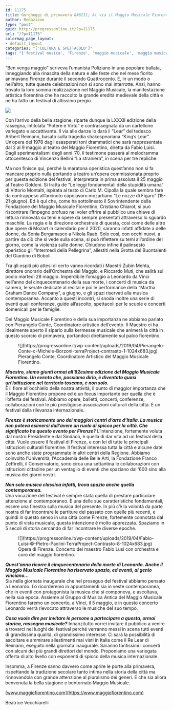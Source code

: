 ```yaml
---
id: 11175
title: Gorgheggi di primavera &#8211; Al via il Maggio Musicale Fiorentino
author: Redazione
type: "post"
guid: http://progressonline.it/?p=11175
url: "/?p=11175"
colormag_page_layout:
- default_layout
categories: "['CULTURA E SPETTACOLO']"
tags: "['festival musica', 'Firenze', 'maggio musicale', 'maggio musicale fiorentino', 'musica firenze']"
---
```


“Ben venga maggio” scriveva l’umanista Poliziano in una popolare ballata, inneggiando alla rinascita della natura e alle feste che nel mese fiorito animavano Firenze durante il secondo Quattrocento. E, in un modo o nell’altro, tutte queste celebrazioni non si sono mai interrotte. Anzi, hanno trovato la loro somma realizzazione nel Maggio Musicale, la manifestazione artistica fiorentina che ha raccolto la grande eredità medievale della città e ne ha fatto un festival di altissimo pregio.

![](https://progressonline.it/wp-content/uploads/2019/04/Chorus-of-the-Maggio-Musicale-Fiorentino-©-Simone-Donati-TerraProject-Contrasto-3-1024x683.jpg)

Con l’arrivo della bella stagione, riparte dunque la LXXXII edizione della rassegna, intitolata “Potere e Virtù” e contrassegnata da un cartellone variegato e accattivante. Il via alle danze lo darà il “Lear” del tedesco Aribert Reimann, basato sulla tragedia shakespeariana “King’s Lear”. Un’opera del 1978 dagli esasperati toni drammatici che sarà rappresentata dal 2 al 9 maggio al teatro del Maggio Fiorentino, diretta da Fabio Luisi. Dagli sperimentalismi degli anni ’70, il testimone passerà al melodramma ottocentesco di Vincenzo Bellini “La straniera”, in scena per tre repliche.

Ma non finisce qui, perché la maratona operistica quest’anno non si fa mancare proprio nulla portando a teatro un’opera commissionata proprio per questa edizione del festival, interpretata in prima assoluta il 25 maggio al Teatro Goldoni. Si tratta de “Le leggi fondamentali della stupidità umana” di Vittorio Montalti, ispirata al testo di Carlo M. Cipolla la quale sembra fare da contrappeso all’arcinoto capolavoro mozartiano “Le nozze di Figaro” (15-21 giugno). Ed è qui che, come ha sottolineato il Sovrintendente della Fondazione del Maggio Musicale Fiorentino, Cristiano Chiarot, si può riscontrare l’impegno profuso nel voler offrire al pubblico una chiave di lettura rinnovata su temi e opere da sempre presentati attraverso lo sguardo maschile. La regia e la direzione orchestrale di questa, così come delle altre due opere di Mozart in calendario per il 2020, saranno infatti affidate a delle donne, da Sonia Bergamasco a Nikola Raab. Solo così, con occhi nuovi, a partire da ciò che si vede sulla scena, si può riflettere su temi all’ordine del giorno, come la violenza sulle donne. Chiudono infine il palinsesto operistico gli “Intermedi della Pellegrina”, allestiti nella Grotta del Buontalenti del Giardino di Boboli.

Tra gli ospiti più attesi di certo vanno ricordati i Maestri Zubin Mehta, direttore onorario dell’Orchestra del Maggio, e Riccardo Muti, che salirà sul podio martedì 28 maggio. Imperdibile l’omaggio a Leonardo da Vinci nell’anno del cinquecentenario della sua morte, i concerti di musica da camera, le serate dedicate al recital e poi le performance della “Martha Graham Dance Company”, a giugno, e gli spazi riservati alla musica contemporanea. Accanto a questi incontri, si snoda inoltre una serie di eventi quali conferenze, guide all’ascolto, spettacoli per le scuole e concerti domenicali per le famiglie.

Del Maggio Musicale Fiorentino e della sua importanza ne abbiamo parlato con Pierangelo Conte, Coordinatore artistico dell’evento. Il Maestro ci ha idealmente aperto il sipario sulla kermesse musicale che animerà la città in questo scorcio di primavera, portandoci direttamente sul palco fiorentino.

<figure aria-describedby="caption-attachment-11179" class="wp-caption alignright" id="attachment_11179" style="width: 474px">![](https://progressonline.it/wp-content/uploads/2019/04/Pierangelo-Conte-c-Michele-Borzoni-terraProject-contrasto-1-1024x683.jpg)<figcaption class="wp-caption-text" id="caption-attachment-11179">Pierangelo Conte, Coordinatore Artistico del Maggio Musicale Fiorentino.</figcaption></figure>

***Maestro, siamo giunti ormai all’82esima edizione del Maggio Musicale Fiorentino. Un evento che, possiamo dirlo, è diventato quasi un’istituzione nel territorio toscano, e non solo.***  
È il fiore all’occhiello della nostra attività, il punto di maggior importanza che il Maggio Fiorentino propone ed è un focus importante per quella che è l’offerta del festival. Abbiamo opere, balletti, concerti, conferenze, collaborazioni con le più prestigiose associazioni culturali della città. È un festival dalla rilevanza internazionale.

***Firenze è storicamente uno dei maggiori centri d’arte d’Italia. La musica non poteva esimersi dall’avere un ruolo di spicco per la città. Che significato ha questo evento per Firenze?*** L’intenzione, fortemente voluta dal nostro Presidente e dal Sindaco, è quella di dar vita ad un festival della città. Vuole essere il festival di Firenze, e con lei di tutte le principali istituzioni culturali fiorentine. Il festival interessa tutta la città e alcune date sono anche state programmate in altri centri della Regione. Abbiamo coinvolto l’Università, l’Accademia delle Belle Arti, la Fondazione Franco Zeffirelli, il Conservatorio, sono circa una settantina le collaborazioni con istituzioni cittadine per un ventaglio di eventi che spaziano dal ‘600 sino alla musica dei giorni nostri.

***Non solo musica classica infatti, trova spazio anche quella contemporanea.***  
Una vocazione del festival è sempre stata quella di prestare particolare attenzione al contemporaneo. È una delle sue caratteristiche fondamentali, essere una finestra sulla musica del presente. In più c’è la volontà da parte nostra di far incontrare le partiture del passato con quelle più recenti, e quindi in questo senso in una città come Firenze, fortemente connotata dal punto di vista musicale, questa intenzione è molto apprezzata. Spaziamo in 5 secoli di storia cercando di far incontrare le diverse epoche.

<figure aria-describedby="caption-attachment-11178" class="wp-caption alignleft" id="attachment_11178" style="width: 458px">![](https://progressonline.it/wp-content/uploads/2019/04/Fabio-Luisi-©-Pietro-Paolini-TerraProject-Contrasto-8-1024x683.jpg)<figcaption class="wp-caption-text" id="caption-attachment-11178">Opera di Firenze. Concerto del maestro Fabio Lusi con orchestra e coro del maggio fiorentino.</figcaption></figure>

***Quest’anno ricorre il cinquecentenario della morte di Leonardo. Anche il Maggio Musicale Fiorentino ha riservato spazio, ed eventi, al genio vinciano…***  
Sia nella giornata inaugurale che nel proseguo del festival abbiamo pensato a Leonardo. Lo ricorderemo in appuntamenti sia in veste contemporanea, che in eventi con protagonista la musica che si componeva, e ascoltava, nella sua epoca. Assieme al Gruppo di Musica Antica del Maggio Musicale Fiorentino faremo un concerto, a Vinci, il 5 maggio, e in questo concerto Leonardo verrà rievocato attraverso le musiche del suo tempo.

***Cosa vuole dire per invitare le persone a partecipare a questa, ormai storica, rassegna musicale?*** Innanzitutto vorrei invitare il pubblico a venire a trovarci nei luoghi del festival perché verranno messi in scena tutti eventi di grandissima qualità, di grandissimo interesse. Ci sarà la possibilità di ascoltare e ammirare allestimenti mai visti in Italia come il Re Lear di Reimann, eseguito nella giornata inaugurale. Saranno tantissimi i concerti con alcuni dei più grandi direttori del mondo. Proponiamo una variegata offerta di alto livello con esponenti di spicco della musica internazionale.

Insomma, a Firenze sanno davvero come aprire le porte alla primavera, rispettando la tradizione secolare tanto intima nella storia della città ma rinnovandola con grande attenzione al pluralismo dei generi. E che sia allora benvenuta la bella stagione e bentornato Maggio Musicale.

[www.maggiofiorentino.com](https://www.maggiofiorentino.com)

Beatrice Vecchiarelli